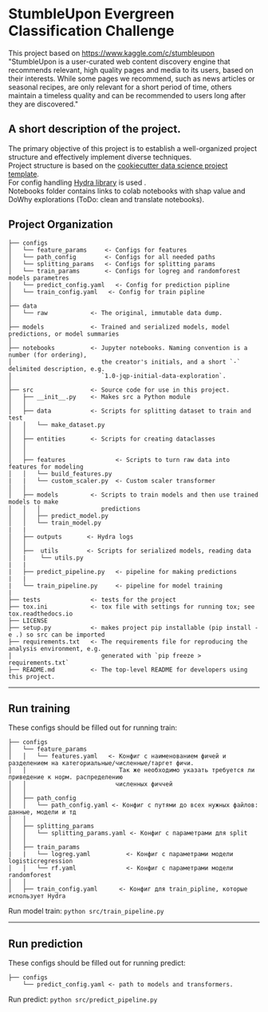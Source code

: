 StumbleUpon Evergreen Classification Challenge
==============================
This project based on https://www.kaggle.com/c/stumbleupon    
"StumbleUpon is a user-curated web content discovery engine that recommends relevant, high quality pages and media to its users, based on their interests. While some pages we recommend, such as news articles or seasonal recipes, are only relevant for a short period of time, others maintain a timeless quality and can be recommended to users long after they are discovered."
   
A short description of the project.
------------
The primary objective of this project is to establish a well-organized project structure and effectively implement diverse techniques.   
Project structure is based on the <a target="_blank" href="https://drivendata.github.io/cookiecutter-data-science/">cookiecutter data science project template</a>.   
For config handling  <a target="_blank" href="https://hydra.cc/docs/intro/">Hydra library</a>  is used .   
Notebooks folder contains links to colab notebooks with shap value and DoWhy explorations (ToDo: clean and translate notebooks).   


Project Organization
------------
    ├── configs
    │   └── feature_params     <- Configs for features
    │   └── path_config        <- Configs for all needed paths
    │   └── splitting_params   <- Configs for splitting params
    │   └── train_params       <- Configs for logreg and randomforest models parametres
    │   └── predict_config.yaml   <- Config for prediction pipline
    │   └── train_config.yaml   <- Config for train pipline
    │ 
    ├── data
    │   └── raw            <- The original, immutable data dump.
    │
    ├── models             <- Trained and serialized models, model predictions, or model summaries
    │
    ├── notebooks          <- Jupyter notebooks. Naming convention is a number (for ordering),
    │                         the creator's initials, and a short `-` delimited description, e.g.
    │                         `1.0-jqp-initial-data-exploration`.
    │
    ├── src                <- Source code for use in this project.
    │   ├── __init__.py    <- Makes src a Python module
    │   │
    │   ├── data           <- Scripts for splitting dataset to train and test
    │   │   └── make_dataset.py
    │   │
    │   ├── entities       <- Scripts for creating dataclasses
    │   │    
    │   │
    │   ├── features              <- Scripts to turn raw data into features for modeling
    │   │   └── build_features.py
    |   |   └── custom_scaler.py  <- Custom scaler transformer
    │   │
    │   ├── models         <- Scripts to train models and then use trained models to make
    │   │   │                 predictions
    │   │   ├── predict_model.py
    │   │   └── train_model.py
    |   |
    │   ├── outputs       <- Hydra logs
    │   │   
    │   ├──  utils        <- Scripts for serialized models, reading data
    │   |    └── utils.py
    |   |
    |   ├── predict_pipeline.py   <- pipeline for making predictions
    |   |
    |   └── train_pipeline.py     <- pipeline for model training
    |
    ├── tests              <- tests for the project
    ├── tox.ini            <- tox file with settings for running tox; see tox.readthedocs.io
    ├── LICENSE
    ├── setup.py           <- makes project pip installable (pip install -e .) so src can be imported
    ├── requirements.txt   <- The requirements file for reproducing the analysis environment, e.g.
    │                         generated with `pip freeze > requirements.txt`
    ├── README.md          <- The top-level README for developers using this project.


--------
Run training
------------
These configs should be filled out for running train:

    ├── configs
    │   └── feature_params
    │   │   └── features.yaml   <- Конфиг с наименованием фичей и разделением на категориальные/численные/таргет фичи.
    │   │                          Так же необходимо указать требуется ли приведение к норм. распределению
    │   │                         численных фиччей
    │   │
    │   ├── path_config           
    │   │   └── path_config.yaml <- Конфиг с путями до всех нужных файлов: данные, модели и тд
    │   │
    │   ├── splitting_params
    │   │   └── splitting_params.yaml <- Конфиг с параметрами для split
    │   │
    │   ├── train_params
    |   |   └── logreg.yaml          <- Конфиг с параметрами модели logisticregression
    │   │   └── rf.yaml              <- Конфиг с параметрами модели randomforest
    │   │
    │   ├── train_config.yaml      <- Конфиг для train_pipline, которые использует Hydra

Run model train:  `python src/train_pipeline.py`

--------
Run prediction
--------
These configs should be filled out for running predict:

    ├── configs
        └── predict_config.yaml <- path to models and transformers.
        
Run predict:  `python src/predict_pipeline.py`
